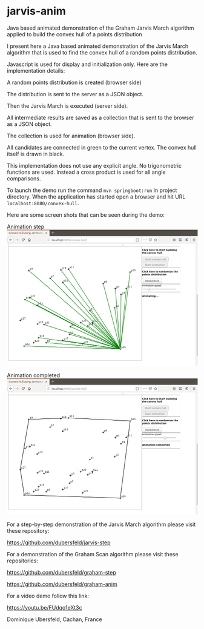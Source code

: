 # jarvis-anim
Java based animated demonstration of the Graham Jarvis March algorithm applied to build the convex hull of a points distribution

I present here a Java based animated demonstration of the Jarvis March algorithm that is used to find the convex hull of a random points distribution.

Javascript is used for display and initialization only. Here are the implementation details:

A random points distribution is created (browser side)

The distribution is sent to the server as a JSON object.

Then the Jarvis March is executed (server side).

All intermediate results are saved as a collection that is sent to the browser as a JSON object.

The collection is used for animation (browser side). 

All candidates are connected in green to the current vertex. The convex hull itself is drawn in black.

This implementation does not use any explicit angle. No trigonometric functions are used. Instead a cross product is used for all angle comparisons.

To launch the demo run the command `mvn springboot:run` in project directory. When the application has started open a browser and hit URL `localhost:8080/convex-hull`.

Here are some screen shots that can be seen during the demo:

Animation step
![alt text](images/animStep.png "Animation step")

Animation completed
![alt text](images/animCompleted.png "Animation completed")

For a step-by-step demonstration of the Jarvis March algorithm please visit these repository:

https://github.com/dubersfeld/jarvis-step

For a demonstration of the Graham Scan algorithm please visit these repositories:

https://github.com/dubersfeld/graham-step

https://github.com/dubersfeld/graham-anim

For a video demo follow this link:

https://youtu.be/FUdqo1eXt3c

Dominique Ubersfeld, Cachan, France

